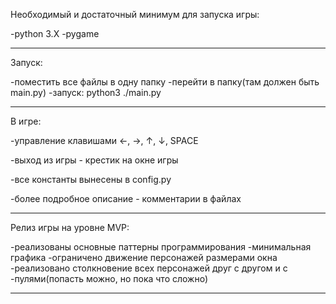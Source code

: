 Необходимый и достаточный минимум для запуска игры:

-python 3.X
-pygame

------------------------------------------------------------------------------------------------------
Запуск:

-поместить все файлы в одну папку
-перейти в папку(там должен быть main.py)
-запуск: python3 ./main.py

------------------------------------------------------------------------------------------------------
В игре:

-управление клавишами ←, →, ↑, ↓, SPACE

-выход из игры - крестик на окне игры

-все константы вынесены в config.py

-более подробное описание - комментарии в файлах

------------------------------------------------------------------------------------------------------
Релиз игры на уровне MVP:

-реализованы основные паттерны программирования
-минимальная графика
-ограничено движение персонажей размерами окна
-реализовано столкновение всех персонажей друг с другом и с -пулями(попасть можно, но пока что сложно)

------------------------------------------------------------------------------------------------------
